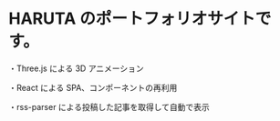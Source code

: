# HARUTA のポートフォリオサイトです。

・Three.js による 3D アニメーション

・React による SPA、コンポーネントの再利用

・rss-parser による投稿した記事を取得して自動で表示
